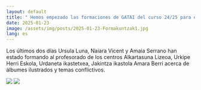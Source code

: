 ```yaml
---
layout: default
title: " Hemos empezado las formaciones de GATAI del curso 24/25 para el profesorado de EP"
date: 2025-01-23
image: /assets/img/posts/2025-01-23-Formakuntzak1.jpg
lang: es
---
```


Los últimos dos días Ursula Luna, Naiara Vicent y Amaia Serrano han estado formando al profesorado de los centros Alkartasuna Lizeoa, Urkipe Herri Eskola, Urdaneta ikastetxea, Jakintza ikastola Amara Berri acerca de álbumes ilustrados y temas conflictivos. 

<img src="http://www.gatai.eus/assets/img/posts/2025-01-23-Formakuntzak1.jpg">
<img src="http://www.gatai.eus/assets/img/posts/2025-01-23-Formakuntzak2.jpg">
